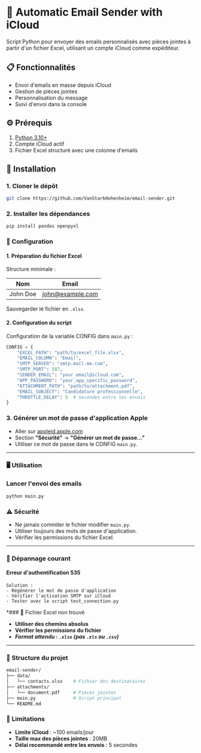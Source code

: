 # 📧 Automatic Email Sender with iCloud

Script Python pour envoyer des emails personnalisés avec pièces jointes à partir d'un fichier Excel, utilisant un compte iCloud comme expéditeur.

## 📋 Fonctionnalités
- Envoi d'emails en masse depuis iCloud
- Gestion de pièces jointes
- Personnalisation du message
- Suivi d'envoi dans la console

## ⚙️ Prérequis
1. [Python 3.10+](https://www.python.org/downloads/)
2. Compte iCloud actif
3. Fichier Excel structuré avec une colonne d'emails

## 🚀 Installation

### 1. Cloner le dépôt
```bash
git clone https://github.com/VanStarkHohenheim/email-sender.git
```

### 2. Installer les dépendances
```bash
pip install pandas openpyxl
```

### 🔧 Configuration

#### 1. Préparation du fichier Excel
Structure minimale :  

| Nom       | Email             |
|-----------|-------------------|
| John Doe  | john@example.com  |

Sauvegarder le fichier en `.xlsx`.

#### 2. Configuration du script
Configuration de la variable CONFIG dans `main.py` :

```python
CONFIG = {
    "EXCEL_PATH": "path/to/excel_file.xlsx",
    "EMAIL_COLUMN": "Email",
    "SMTP_SERVER": "smtp.mail.me.com",
    "SMTP_PORT": 587,
    "SENDER_EMAIL": "your_email@icloud.com",
    "APP_PASSWORD": "your_app_specific_password",
    "ATTACHMENT_PATH": "path/to/attachment.pdf",
    "EMAIL_SUBJECT": "Candidature professionnelle",
    "THROTTLE_DELAY": 5  # Secondes entre les envois
}
```

### 3. Générer un mot de passe d'application Apple
- Aller sur [appleid.apple.com](https://appleid.apple.com)  
- Section **"Sécurité"** → **"Générer un mot de passe..."**  
- Utiliser ce mot de passe dans le CONFIG `main.py`.

---

### 🖥️ Utilisation

### Lancer l'envoi des emails
```bash
python main.py
```

### ⚠️ Sécurité
- Ne jamais commiter le fichier modifier `main.py`.
- Utiliser toujours des mots de passe d'application.
- Vérifier les permissions du fichier Excel.

---

### 🐛 Dépannage courant

#### Erreur d'authentification 535
```text
Solution :
- Régénérer le mot de passe d'application
- Vérifier l'activation SMTP sur iCloud
- Tester avec le script test_connection.py
```

*### 🐛 Fichier Excel non trouvé
- **Utiliser des chemins absolus**  
- **Vérifier les permissions du fichier**  
- ***Format attendu : `.xlsx` (pas `.xls` ou `.csv`)***

---

### 📄 Structure du projet
```bash
email-sender/
├── data/
│   └── contacts.xlsx    # Fichier des destinataires
├── attachments/
│   └── document.pdf     # Pièces jointes
├── main.py              # Script principal
└── README.md
```

### 📌 Limitations
- **Limite iCloud** : ~100 emails/jour  
- **Taille max des pièces jointes** : 20MB  
- **Délai recommandé entre les envois** : 5 secondes
